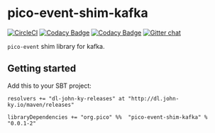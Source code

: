 # pico-event-shim-kafka
[![CircleCI](https://circleci.com/gh/pico-works/pico-event-shim-kafka/tree/develop.svg?style=svg)](https://circleci.com/gh/pico-works/pico-event-shim-kafka/tree/develop)
[![Codacy Badge](https://api.codacy.com/project/badge/Grade/3d50672cea654397acff48f47f438074)](https://www.codacy.com/app/newhoggy/newhoggy-pico-event-kafka?utm_source=github.com&amp;utm_medium=referral&amp;utm_content=newhoggy/pico-event-kafka&amp;utm_campaign=Badge_Grade)
[![Codacy Badge](https://api.codacy.com/project/badge/Coverage/3d50672cea654397acff48f47f438074)](https://www.codacy.com/app/newhoggy/newhoggy-pico-event-kafka?utm_source=github.com&amp;utm_medium=referral&amp;utm_content=newhoggy/pico-event-kafka&amp;utm_campaign=Badge_Coverage)
[![Gitter chat](https://badges.gitter.im/Join%20Chat.svg)](https://gitter.im/pico-works/general)

`pico-event` shim library for kafka.

## Getting started

Add this to your SBT project:

```
resolvers += "dl-john-ky-releases" at "http://dl.john-ky.io/maven/releases"

libraryDependencies += "org.pico" %%  "pico-event-shim-kafka" % "0.0.1-2"
```
